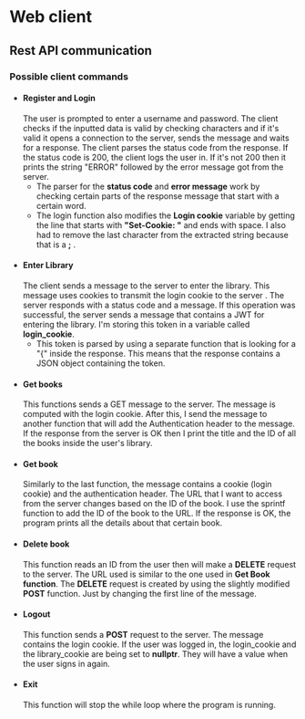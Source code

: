 <h1>Web client</h1>
<h2>Rest API communication</h2>

<h3>Possible client commands</h3>

<ul>
<li><h4>Register and Login</h4> The user is prompted to enter a username and password. The
client checks if the inputted data is valid by checking characters and if it's valid it opens
a connection to the server, sends the message and waits for a response. The client parses the 
status code from the response. If the status code is 200, the client logs the user in. If it's not 200
then it prints the string "ERROR" followed by the error message got from the server. <ul><li>
The parser for the <b>status code</b> and <b>error message</b> work by checking certain parts of the response message
that start with a certain word.</li><li>The login function also modifies the <b>Login cookie</b> variable by getting the 
line that starts with <b>"Set-Cookie: "</b> and ends with space. I also had to remove the last character from the
extracted string because that is a <b>;</b> .</li></ul>
</li>

<li><h4>Enter Library</h4>
The client sends a message to the server to enter the library. This message uses cookies to transmit the login cookie to the server
. The server responds with a status code and a message. If this operation was successful, the server sends a message
that contains a JWT for entering the library. I'm storing this token in a variable called <b>login_cookie</b>.
<ul><li>This token is parsed by using a separate function that is looking for a "{" inside the response. This means that
the response contains a JSON object containing the token.</li></ul>
</li>
<li><h4>Get books</h4>
This functions sends a GET message to the server. The message is computed with the login cookie. After this, I send the message
to another function that will add the Authentication header to the message. If the response from the server is OK then I print
the title and the ID of all the books inside the user's library.
</li>
<li><h4>Get book</h4>
Similarly to the last function, the message contains a cookie (login cookie) and the authentication header. The
URL that I want to access from the server changes based on the ID of the book. I use the sprintf function to add the ID of the
book to the URL. If the response
is OK, the program prints all the details about that certain book.
</li>
<li><h4>Delete book</h4></li>
This function reads an ID from the user then will make a <b>DELETE</b> request to the server.
The URL used is similar to the one used in <b>Get Book function</b>. The <b>DELETE</b> request is created
by using the slightly modified <b>POST</b> function. Just by changing the first line of the message.
<li><h4>Logout</h4>
This function sends a <b>POST</b> request to the server. The message contains the login cookie. If the user was logged in,
the login_cookie and the library_cookie are being set to <b>nullptr</b>. They will have a value when the user
signs in again.</li>
<li><h4>Exit</h4>
This function will stop the while loop where the program is running.</li>
</ul>
